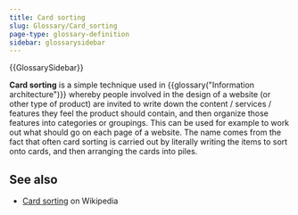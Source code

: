 ```yaml
---
title: Card sorting
slug: Glossary/Card_sorting
page-type: glossary-definition
sidebar: glossarysidebar
---
```


{{GlossarySidebar}}

**Card sorting** is a simple technique used in {{glossary("Information architecture")}} whereby people involved in the design of a website (or other type of product) are invited to write down the content / services / features they feel the product should contain, and then organize those features into categories or groupings. This can be used for example to work out what should go on each page of a website. The name comes from the fact that often card sorting is carried out by literally writing the items to sort onto cards, and then arranging the cards into piles.

## See also

- [Card sorting](https://en.wikipedia.org/wiki/Card_sorting) on Wikipedia
